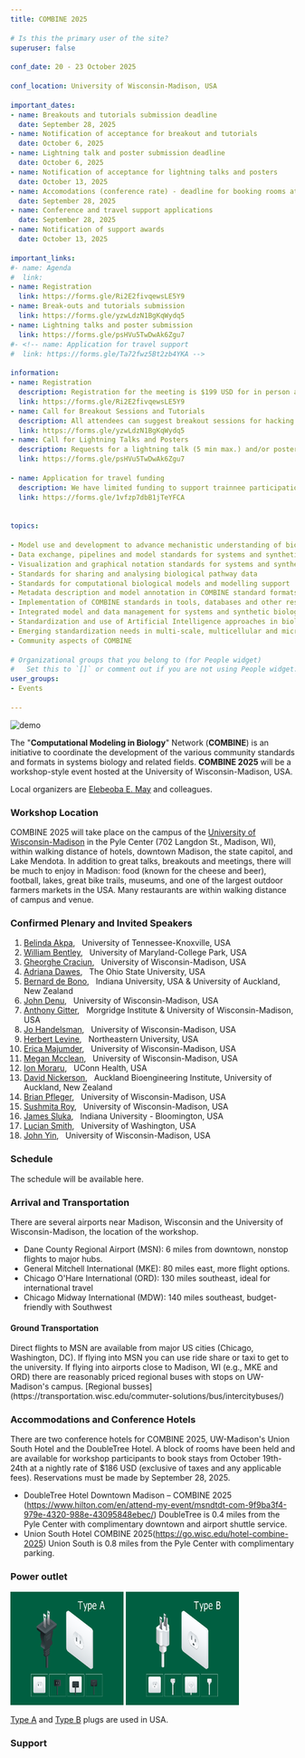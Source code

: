 ```yaml
---
title: COMBINE 2025

# Is this the primary user of the site?
superuser: false

conf_date: 20 - 23 October 2025

conf_location: University of Wisconsin-Madison, USA

important_dates:
- name: Breakouts and tutorials submission deadline
  date: September 28, 2025
- name: Notification of acceptance for breakout and tutorials
  date: October 6, 2025
- name: Lightning talk and poster submission deadline
  date: October 6, 2025 
- name: Notification of acceptance for lightning talks and posters
  date: October 13, 2025
- name: Accomodations (conference rate) - deadline for booking rooms at the conference hotel (Union South and DoubleTree)
  date: September 28, 2025
- name: Conference and travel support applications 
  date: September 28, 2025 
- name: Notification of support awards
  date: October 13, 2025

important_links:
#- name: Agenda
#  link: 
- name: Registration 
  link: https://forms.gle/Ri2E2fivqewsLE5Y9
- name: Break-outs and tutorials submission
  link: https://forms.gle/yzwLdzN1BgKqWydq5
- name: Lightning talks and poster submission
  link: https://forms.gle/psHVu5TwDwAk6Zgu7
#- <!-- name: Application for travel support
#  link: https://forms.gle/Ta72fwz5Bt2zb4YKA -->

information:
- name: Registration
  description: Registration for the meeting is $199 USD for in person and free for virtual attendees. Please register at the link above as soon as possible and finalize your registration using the EventBrite link on the registration form. This will help us plan the schedule and match your interests to the timing of the breakouts, etc. Note, only registered attendees will be sent information related to the meeting.
  link: https://forms.gle/Ri2E2fivqewsLE5Y9
- name: Call for Breakout Sessions and Tutorials
  description: All attendees can suggest breakout sessions for hacking and/or detailed discussions of certain aspects of one or several of the COMBINE standard(s), metadata and semantic annotations (format-specific or overarching), application and implementations of the COMBINE standards, or any other topic relevant for the COMBINE community. The topics for those breakout sessions, and the time slots which would suit their communities can be submitted via the link above. Note, breakout session organisers will be responsible for creating and hosting their own online sessions, if required.
  link: https://forms.gle/yzwLdzN1BgKqWydq5
- name: Call for Lightning Talks and Posters
  description: Requests for a lightning talk (5 min max.) and/or poster can be submitted via the link above. Please use several forms if you want to submit abstracts on different topics. The submission deadline is outlined above. Talks will take place during the community session and posters will be displayed during a dedicated poster session at the meeting.
  link: https://forms.gle/psHVu5TwDwAk6Zgu7

- name: Application for travel funding
  description: We have limited funding to support trainnee participation in the COMBINE 2025 Workshop for students and postdocs who make a significant contribution to the meeting.  Applications will be considered as they are received until funds are exhausted.  Therefore, please submit your application as soon as possible.
  link: https://forms.gle/1vfzp7dbB1jTeYFCA


topics:

- Model use and development to advance mechanistic understanding of biological systems from molecular to physiome and community scales (e.g., development, epigenetics, host-pathogen systems, plant systems, microbiomes and communities)
- Data exchange, pipelines and model standards for systems and synthetic biology
- Visualization and graphical notation standards for systems and synthetic biology
- Standards for sharing and analysing biological pathway data
- Standards for computational biological models and modelling support
- Metadata description and model annotation in COMBINE standard formats
- Implementation of COMBINE standards in tools, databases and other resources
- Integrated model and data management for systems and synthetic biology
- Standardization and use of Artificial Intelligence approaches in biological modelling
- Emerging standardization needs in multi-scale, multicellular and microbial community modeling
- Community aspects of COMBINE

# Organizational groups that you belong to (for People widget)
#   Set this to `[]` or comment out if you are not using People widget.
user_groups:
- Events

---
```


<img src="/images/combine2025/combine-2025-logo2.png" alt="demo" class="img-responsive">
<br/>

The "**Computational Modeling in Biology**" Network (**COMBINE**) is an initiative to coordinate the development of the various community standards and formats in systems biology and related fields. **COMBINE 2025** will be a workshop-style event hosted at the University of Wisconsin-Madison, USA.

Local organizers are <a href="mailto:emay5@wisc.edu">Elebeoba E. May</a> and colleagues. 

<h3>Workshop Location</h3>
COMBINE 2025 will take place on the campus of the <a href="https://www.wisc.edu/">University of Wisconsin-Madison</a> in the Pyle Center (702 Langdon St., Madison, WI), within walking distance of hotels, downtown Madison, the state capitol, and Lake Mendota. In addition to great talks, breakouts and meetings, there will be much to enjoy in Madison:  food (known for the cheese and beer), football, lakes, great bike trails, museums, and one of the largest outdoor farmers markets in the USA.  Many restaurants are within walking distance of campus and venue.

<h3>Confirmed Plenary and Invited Speakers</h3>

<ol>
  <li><a href="https://cbe.utk.edu/people/belinda-akpa/">Belinda Akpa</a>, &nbsp;		University of Tennessee-Knoxville, USA</li>
  <li><a href="https://bentley.umd.edu/">William Bentley</a>, &nbsp; 	University of Maryland-College Park, USA</li>
  <li><a href="https://people.math.wisc.edu/~craciun/">Gheorghe Craciun</a>, &nbsp;	University of Wisconsin-Madison, USA</li>
  <li><a href="https://math.osu.edu/people/dawes.33/">Adriana Dawes</a>, &nbsp;	The Ohio State University, USA</li>
  <li><a href=" ">Bernard de Bono</a>, &nbsp; 	Indiana University, USA & University of Auckland, New Zealand</li>
  <li><a href="https://wid.wisc.edu/people/john-denu/">John Denu</a>, &nbsp;		University of Wisconsin-Madison, USA</li>
  <li><a href="https://morgridge.org/profile/anthony-gitter/">Anthony Gitter</a>, &nbsp;	Morgridge Institute & University of Wisconsin-Madison, USA</li>
  <li><a href="https://wid.wisc.edu/people/jo-handelsman/">Jo Handelsman</a>, &nbsp;	University of Wisconsin-Madison, USA</li>
  <li><a href="https://cos.northeastern.edu/people/herbie-levine/">Herbert Levine</a>, &nbsp; 	Northeastern University, USA</li>
  <li><a href="https://bact.wisc.edu/people_profile.php?t=rf&p=emajumder">Erica Majumder</a>, &nbsp;	University of Wisconsin-Madison, USA</li>
  <li><a href="https://engineering.wisc.edu/directory/profile/megan-mcclean/">Megan Mcclean</a>, &nbsp;	University of Wisconsin-Madison, USA</li>
  <li><a href="https://facultydirectory.uchc.edu/profile?profileId=Moraru-Ion">Ion Moraru</a>, &nbsp;		UConn Health, USA</li>
  <li><a href="https://profiles.auckland.ac.nz/d-nickerson">David Nickerson</a>, &nbsp; Auckland Bioengineering Institute, University of Auckland, New Zealand</li>
  <li><a href="https://engineering.wisc.edu/directory/profile/brian-pfleger/">Brian Pfleger</a>, &nbsp;		University of Wisconsin-Madison, USA</li>
  <li><a href="https://wid.wisc.edu/people/sushmita-roy/">Sushmita Roy</a>, &nbsp;	University of Wisconsin-Madison, USA</li>
  <li><a href="https://luddy.indiana.edu/contact/profile/?James_Sluka">James Sluka</a>, &nbsp; 	Indiana University - Bloomington, USA</li>
  <li><a href=" ">Lucian Smith</a>, &nbsp; University of Washington, USA</li>
  <li><a href="https://wid.wisc.edu/people/john-yin/">John Yin</a>, &nbsp;		University of Wisconsin-Madison, USA</li>

</ol> 

<h3>Schedule</h3>

The schedule will be available here.
 
<h3>Arrival and Transportation</h3>

There are several airports near Madison, Wisconsin and the University of Wisconsin-Madison, the location of the workshop.

- Dane County Regional Airport (MSN): 6 miles from downtown, nonstop flights to major hubs. 
- General Mitchell International (MKE): 80 miles east, more flight options.
- Chicago O'Hare International (ORD): 130 miles southeast, ideal for international travel
- Chicago Midway International (MDW): 140 miles southeast, budget-friendly with Southwest

<h4>Ground Transportation </h4>
  Direct flights to MSN are available from major US cities (Chicago, Washington, DC).  If flying into MSN you can use ride share or taxi to get to the university.  If flying into airports close to Madison, WI (e.g., MKE and ORD) there are reasonably priced regional buses with stops on UW-Madison's campus. [Regional busses](https://transportation.wisc.edu/commuter-solutions/bus/intercitybuses/) 


<h3>Accommodations and Conference Hotels </h3>
There are two conference hotels for COMBINE 2025, UW-Madison's Union South Hotel and the DoubleTree Hotel. A block of rooms have been held and are available for workshop participants to book stays from October 19th-24th at a nightly rate of $186 USD (exclusive of taxes and any applicable fees).  Reservations must be made by September 28, 2025.

 - DoubleTree Hotel Downtown Madison – COMBINE 2025 (https://www.hilton.com/en/attend-my-event/msndtdt-com-9f9ba3f4-979e-4320-988e-43095848ebec/) DoubleTree is 0.4 miles from the Pyle Center with complimentary downtown and airport shuttle service.
 - Union South Hotel COMBINE 2025(https://go.wisc.edu/hotel-combine-2025)  Union South is 0.8 miles from the Pyle Center with complimentary parking.

<h3>Power outlet</h3>

<img src="/images/combine2025/type-a-plug.png" alt="Type A power plug" class="img-responsive" width="200" height="200">
<img src="/images/combine2025/type-b-plug.png" alt="Type B power plug" class="img-responsive" width="200" height="200">

[Type A](https://www.netio-products.com/en/glossary/type-a-electrical-socketelectrical-plug) and
[Type B](https://www.netio-products.com/en/glossary/type-b-nema-5-15) plugs are used in USA.


<h3>Support</h3>

